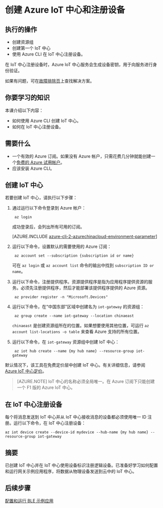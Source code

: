 <properties
    pageTitle="创建 Azure IoT 中心和注册设备 | Azure"
    description="服务：iot-hub"
    documentationcenter=""
    author="shizn"
    manager="timtl"
    tags=""
    keywords="azure iot 中心, 物联网云, azure iot 中心创建设备, ti sensortag, ti ble" />
<tags
    ms.assetid="2c18f5ae-e39a-48ae-a9fe-04bb595740a0"
    ms.service="iot-hub"
    ms.devlang="c"
    ms.topic="article"
    ms.tgt_pltfrm="na"
    ms.workload="na"
    ms.date="3/21/2017"
    wacn.date="05/08/2017"
    ms.author="xshi" />  


# 创建 Azure IoT 中心和注册设备

## 执行的操作

- 创建资源组
- 创建第一个 IoT 中心
- 使用 Azure CLI 在 IoT 中心注册设备。

在 IoT 中心注册设备时，Azure IoT 中心服务会生成设备密钥，用于向服务进行身份验证。

如果有问题，可在[故障排除页](/documentation/articles/iot-hub-gateway-kit-c-troubleshooting/)上查找解决方案。

## 你要学习的知识

本课介绍以下内容：

- 如何使用 Azure CLI 创建 IoT 中心。
- 如何在 IoT 中心注册设备。

## 需要什么

- 一个有效的 Azure 订阅。如果没有 Azure 帐户，只需花费几分钟就能创建一个[免费的 Azure 试用帐户](/pricing/1rmb-trial/)。
- 应该安装 Azure CLI。

## 创建 IoT 中心

若要创建 IoT 中心，请执行以下步骤：

1. 通过运行以下命令登录到 Azure 帐户：

   
		az login
   

    成功登录后，会列出所有可用的订阅。
    
    [AZURE.INCLUDE [azure-cli-2-azurechinacloud-environment-parameter](../../includes/azure-cli-2-azurechinacloud-environment-parameter.md)]

2. 运行以下命令，设置默认的需要使用的 Azure 订阅：

   
		az account set --subscription {subscription id or name}
   

    可在 `az login` 或 `az account list` 命令的输出中找到 `subscription ID or name`。

3. 运行以下命令，注册提供程序。资源提供程序是指为应用程序提供资源的服务。必须先注册提供程序，然后才能部署该提供程序提供的 Azure 资源。

   
		az provider register -n "Microsoft.Devices"
   

4. 运行以下命令，在“中国东部”区域中创建名为 `iot-gateway` 的资源组：

   
		az group create --name iot-gateway --location chinaeast
   
   
    `chinaeast` 是创建资源组所在的位置。如果想要使用其他位置，可运行 `az account list-locations -o table` 来查看 Azure 支持的所有位置。

5. 运行以下命令，在 `iot-gateway` 资源组中创建 IoT 中心：

   
		az iot hub create --name {my hub name} --resource-group iot-gateway
   

默认情况下，该工具在免费定价层中创建 IoT 中心。有关详细信息，请参阅 [Azure IoT 中心定价](/pricing/details/iot-hub/)。

> [AZURE.NOTE]
> IoT 中心的名称必须全局唯一。在 Azure 订阅下只能创建一个 F1 版的 Azure IoT 中心。

## 在 IoT 中心注册设备

每个将消息发送到 IoT 中心并从 IoT 中心接收消息的设备都必须使用唯一 ID 注册。运行以下命令，在 IoT 中心注册设备：


	az iot device create --device-id mydevice --hub-name {my hub name} --resource-group iot-gateway


## 摘要

已创建 IoT 中心并在 IoT 中心使用设备标识注册逻辑设备。已准备好学习如何配置和运行网关示例应用程序，将数据从物理设备发送到云中的 IoT 中心。

## 后续步骤
[配置和运行 BLE 示例应用](/documentation/articles/iot-hub-gateway-kit-c-lesson3-configure-ble-app/)

<!---HONumber=Mooncake_0206_2017-->
<!--Update_Description:update wording and code-->